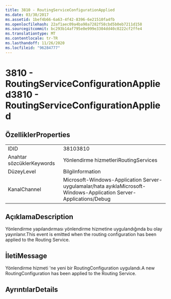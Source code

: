```yaml
---
title: 3810 - RoutingServiceConfigurationApplied
ms.date: 03/30/2017
ms.assetid: 1bef4b66-6a63-4f42-8396-6e21510fa4fb
ms.openlocfilehash: 22af1aec09a4ba98a7282f58cbd5b0eb7211d158
ms.sourcegitcommit: bc293b14af795e0e999e3304dd40c0222cf2ffe4
ms.translationtype: MT
ms.contentlocale: tr-TR
ms.lasthandoff: 11/26/2020
ms.locfileid: "96284777"
---
```

# <a name="3810---routingserviceconfigurationapplied"></a><span data-ttu-id="fe408-102">3810 - RoutingServiceConfigurationApplied</span><span class="sxs-lookup"><span data-stu-id="fe408-102">3810 - RoutingServiceConfigurationApplied</span></span>

## <a name="properties"></a><span data-ttu-id="fe408-103">Özellikler</span><span class="sxs-lookup"><span data-stu-id="fe408-103">Properties</span></span>  
  
|||  
|-|-|  
|<span data-ttu-id="fe408-104">ID</span><span class="sxs-lookup"><span data-stu-id="fe408-104">ID</span></span>|<span data-ttu-id="fe408-105">3810</span><span class="sxs-lookup"><span data-stu-id="fe408-105">3810</span></span>|  
|<span data-ttu-id="fe408-106">Anahtar sözcükler</span><span class="sxs-lookup"><span data-stu-id="fe408-106">Keywords</span></span>|<span data-ttu-id="fe408-107">Yönlendirme hizmetleri</span><span class="sxs-lookup"><span data-stu-id="fe408-107">RoutingServices</span></span>|  
|<span data-ttu-id="fe408-108">Düzey</span><span class="sxs-lookup"><span data-stu-id="fe408-108">Level</span></span>|<span data-ttu-id="fe408-109">Bilgi</span><span class="sxs-lookup"><span data-stu-id="fe408-109">Information</span></span>|  
|<span data-ttu-id="fe408-110">Kanal</span><span class="sxs-lookup"><span data-stu-id="fe408-110">Channel</span></span>|<span data-ttu-id="fe408-111">Microsoft-Windows-Application Server-uygulamalar/hata ayıkla</span><span class="sxs-lookup"><span data-stu-id="fe408-111">Microsoft-Windows-Application Server-Applications/Debug</span></span>|  
  
## <a name="description"></a><span data-ttu-id="fe408-112">Açıklama</span><span class="sxs-lookup"><span data-stu-id="fe408-112">Description</span></span>  

 <span data-ttu-id="fe408-113">Yönlendirme yapılandırması yönlendirme hizmetine uygulandığında bu olay yayınlanır.</span><span class="sxs-lookup"><span data-stu-id="fe408-113">This event is emitted when the routing configuration has been applied to the Routing Service.</span></span>  
  
## <a name="message"></a><span data-ttu-id="fe408-114">İleti</span><span class="sxs-lookup"><span data-stu-id="fe408-114">Message</span></span>  

 <span data-ttu-id="fe408-115">Yönlendirme hizmeti 'ne yeni bir RoutingConfiguration uygulandı.</span><span class="sxs-lookup"><span data-stu-id="fe408-115">A new RoutingConfiguration has been applied to the Routing Service.</span></span>  
  
## <a name="details"></a><span data-ttu-id="fe408-116">Ayrıntılar</span><span class="sxs-lookup"><span data-stu-id="fe408-116">Details</span></span>
